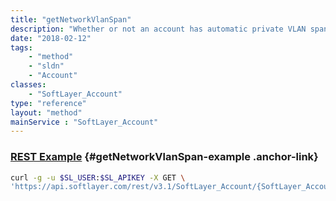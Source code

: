 ```yaml
---
title: "getNetworkVlanSpan"
description: "Whether or not an account has automatic private VLAN spanning enabled."
date: "2018-02-12"
tags:
    - "method"
    - "sldn"
    - "Account"
classes:
    - "SoftLayer_Account"
type: "reference"
layout: "method"
mainService : "SoftLayer_Account"
---
```


### [REST Example](#getNetworkVlanSpan-example) <a href="/article/rest/"><i class="fas fa-question"></i></a> {#getNetworkVlanSpan-example .anchor-link} 
```bash
curl -g -u $SL_USER:$SL_APIKEY -X GET \
'https://api.softlayer.com/rest/v3.1/SoftLayer_Account/{SoftLayer_AccountID}/getNetworkVlanSpan'
```
